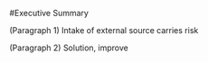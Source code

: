 #Executive Summary

(Paragraph 1) Intake of external source carries risk

(Paragraph 2) Solution, improve 
